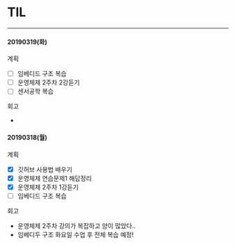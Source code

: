 # TIL

------

#### 20190319(화)

계획

- [ ] 임베디드 구조 복습
- [ ] 운영체제 2주차 2강듣기
- [ ] 센서공학 복습

회고

- 



#### 20190318(월)

계획

- [x] 깃허브 사용법 배우기
- [x] 운영체제 연습문제1 해답정리
- [x] 운영체제 2주차 1강듣기
- [ ] 임베디드 구조 복습

회고

- 운영체제 2주차 강의가 복잡하고 양이 많았다..
- 임베디두 구조 화요일 수업 후 전체 복습 예정!





